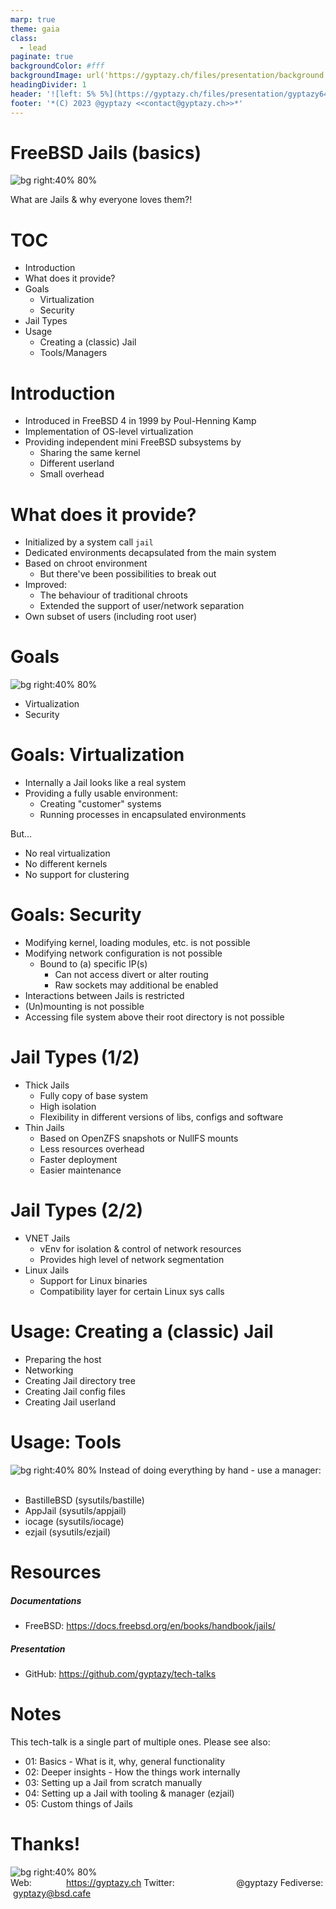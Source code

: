 ```yaml
---
marp: true
theme: gaia
class:
  - lead
paginate: true
backgroundColor: #fff
backgroundImage: url('https://gyptazy.ch/files/presentation/background.svg')
headingDivider: 1
header: '![left: 5% 5%](https://gyptazy.ch/files/presentation/gyptazy64.png)'
footer: '*(C) 2023 @gyptazy <<contact@gyptazy.ch>>*'
---
```



# FreeBSD Jails (basics)
![bg right:40% 80%](https://gyptazy.ch/wp-content/uploads/2023/09/FreeBSD_jail_gyptazy.png)

What are Jails & why everyone loves them?!

# TOC
* Introduction
* What does it provide?
* Goals
    * Virtualization
    * Security
* Jail Types
* Usage
    * Creating a (classic) Jail
    * Tools/Managers

# Introduction
* Introduced in FreeBSD 4 in 1999 by Poul-Henning Kamp
* Implementation of OS-level virtualization
* Providing independent mini FreeBSD subsystems by
  * Sharing the same kernel
  * Different userland
  * Small overhead

# What does it provide?
* Initialized by a system call `jail`
* Dedicated environments decapsulated from the main system
* Based on chroot environment
    * But there've been possibilities to break out
* Improved:
    * The behaviour of traditional chroots
    * Extended the support of user/network separation
* Own subset of users (including root user)

# Goals
![bg right:40% 80%](https://gyptazy.ch/wp-content/uploads/2023/09/finish_flag.png)
* Virtualization
* Security

# Goals: Virtualization
* Internally a Jail looks like a real system
* Providing a fully usable environment:
    * Creating "customer" systems
    * Running processes in encapsulated environments

But...
* No real virtualization
* No different kernels
* No support for clustering

# Goals: Security
* Modifying kernel, loading modules, etc. is not possible
* Modifying network configuration is not possible
    * Bound to (a) specific IP(s)
        * Can not access divert or alter routing
        * Raw sockets may additional be enabled
* Interactions between Jails is restricted
* (Un)mounting is not possible
* Accessing file system above their root directory is not possible

# Jail Types (1/2)
* Thick Jails
    * Fully copy of base system
    * High isolation
    * Flexibility in different versions of libs, configs and software 
* Thin Jails
    * Based on OpenZFS snapshots or NullFS mounts
    * Less resources overhead
    * Faster deployment
    * Easier maintenance

# Jail Types (2/2)
* VNET Jails
    * vEnv for isolation & control of network resources
    * Provides high level of network segmentation
* Linux Jails
    * Support for Linux binaries
    * Compatibility layer for certain Linux sys calls

# Usage: Creating a (classic) Jail
* Preparing the host
* Networking
* Creating Jail directory tree
* Creating Jail config files
* Creating Jail userland

# Usage: Tools
![bg right:40% 80%](https://gyptazy.ch/wp-content/uploads/2023/09/tools.png)
Instead of doing everything by hand - use a manager:<br><br>
* BastilleBSD (sysutils/bastille)
* AppJail (sysutils/appjail)
* iocage (sysutils/iocage)
* ezjail (sysutils/ezjail)

# Resources
##### Documentations
* FreeBSD: https://docs.freebsd.org/en/books/handbook/jails/

 ##### Presentation
* GitHub: https://github.com/gyptazy/tech-talks

# Notes
This tech-talk is a single part of multiple ones. Please see also:
* 01: Basics - What is it, why, general functionality
* 02: Deeper insights - How the things work internally
* 03: Setting up a Jail from scratch manually
* 04: Setting up a Jail with tooling & manager (ezjail)
* 05: Custom things of Jails

# Thanks!
![bg right:40% 80%](https://gyptazy.ch/files/presentation/thankyou.png)
<br>
Web: &nbsp;&nbsp;&nbsp;&nbsp;&nbsp;&nbsp;&nbsp;&nbsp;&nbsp;&nbsp;&nbsp;&nbsp;&nbsp;https://gyptazy.ch
Twitter: &nbsp;&nbsp;&nbsp;&nbsp;&nbsp;&nbsp;&nbsp;&nbsp;&nbsp;&nbsp;&nbsp;&nbsp;&nbsp;&nbsp;&nbsp;&nbsp;&nbsp;&nbsp;&nbsp;&nbsp;&nbsp;&nbsp;&nbsp;&nbsp;@gyptazy
Fediverse: &nbsp;gyptazy@bsd.cafe